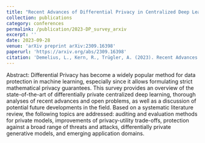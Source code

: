 ```yaml
---
title: "Recent Advances of Differential Privacy in Centralized Deep Learning: A Systematic Survey"
collection: publications
category: conferences
permalink: /publication/2023-DP_survey_arxiv
excerpt: ''
date: 2023-09-28
venue: 'arXiv preprint arXiv:2309.16398'
paperurl: 'https://arxiv.org/abs/2309.16398'
citation: 'Demelius, L., Kern, R., Trügler, A. (2023). Recent Advances of Differential Privacy in Centralized Deep Learning: A Systematic Survey. arXiv preprint arXiv:2309.16398.'
---
```


Abstract: Differential Privacy has become a widely popular method for data protection in machine learning, especially since it allows formulating strict mathematical privacy guarantees. This survey provides an overview of the state-of-the-art of differentially private centralized deep learning, thorough analyses of recent advances and open problems, as well as a discussion of potential future developments in the field. Based on a systematic literature review, the following topics are addressed: auditing and evaluation methods for private models, improvements of privacy-utility trade-offs, protection against a broad range of threats and attacks, differentially private generative models, and emerging application domains. 